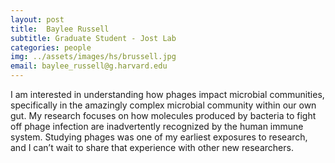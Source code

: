 ```yaml
---
layout: post
title:  Baylee Russell
subtitle: Graduate Student - Jost Lab
categories: people
img: ../assets/images/hs/brussell.jpg
email: baylee_russell@g.harvard.edu
---
```


I am interested in understanding how phages impact microbial communities, specifically in the amazingly complex microbial community within our own gut. My research focuses on how molecules produced by bacteria to fight off phage infection are inadvertently recognized by the human immune system. Studying phages was one of my earliest exposures to research, and I can’t wait to share that experience with other new researchers.
